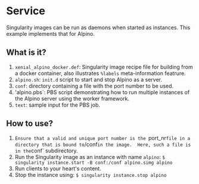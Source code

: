 # Service
Singularity images can be run as daemons when started as instances.
This example implements that for Alpino.

## What is it?
1. `xenial_alpino_docker.def`: Singularity image recipe file for
    building from a docker container, also illustrates
    `%labels` meta-information featrure.
1. `alpino.sh`: `init.d` script to start and stop Alpino as a server.
1. `conf`: directory containing a file with the port number to be used.
1. 'alpino.pbs`: PBS script demonstrating how to run multiple
    instances of the Alpino server using the worker framework.
1. `text`: sample input for the PBS job.

## How to use?
1. `Ensure that a valid and unique port number is the `port_nr` file
    in a directory that is bound to `/conf` in the image.  Here, such
    a file is in the `conf` subdirectory.
1. Run the Singularity image as an instance with name `alpino`:
    `$ singularity instance.start -B conf:/conf alpino.simg alpino`
1. Run clients to your heart's content.
1. Stop the instance using: `$ singularity instance.stop alpino`
